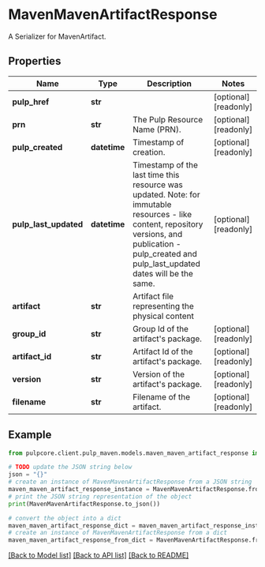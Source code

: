 # MavenMavenArtifactResponse

A Serializer for MavenArtifact.

## Properties

Name | Type | Description | Notes
------------ | ------------- | ------------- | -------------
**pulp_href** | **str** |  | [optional] [readonly] 
**prn** | **str** | The Pulp Resource Name (PRN). | [optional] [readonly] 
**pulp_created** | **datetime** | Timestamp of creation. | [optional] [readonly] 
**pulp_last_updated** | **datetime** | Timestamp of the last time this resource was updated. Note: for immutable resources - like content, repository versions, and publication - pulp_created and pulp_last_updated dates will be the same. | [optional] [readonly] 
**artifact** | **str** | Artifact file representing the physical content | 
**group_id** | **str** | Group Id of the artifact&#39;s package. | [optional] [readonly] 
**artifact_id** | **str** | Artifact Id of the artifact&#39;s package. | [optional] [readonly] 
**version** | **str** | Version of the artifact&#39;s package. | [optional] [readonly] 
**filename** | **str** | Filename of the artifact. | [optional] [readonly] 

## Example

```python
from pulpcore.client.pulp_maven.models.maven_maven_artifact_response import MavenMavenArtifactResponse

# TODO update the JSON string below
json = "{}"
# create an instance of MavenMavenArtifactResponse from a JSON string
maven_maven_artifact_response_instance = MavenMavenArtifactResponse.from_json(json)
# print the JSON string representation of the object
print(MavenMavenArtifactResponse.to_json())

# convert the object into a dict
maven_maven_artifact_response_dict = maven_maven_artifact_response_instance.to_dict()
# create an instance of MavenMavenArtifactResponse from a dict
maven_maven_artifact_response_from_dict = MavenMavenArtifactResponse.from_dict(maven_maven_artifact_response_dict)
```
[[Back to Model list]](../README.md#documentation-for-models) [[Back to API list]](../README.md#documentation-for-api-endpoints) [[Back to README]](../README.md)



